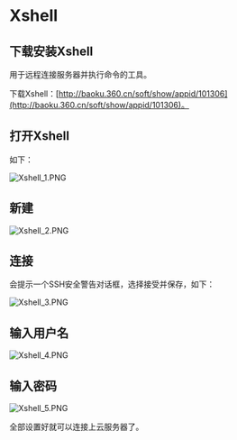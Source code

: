 # Xshell

## 下载安装Xshell

用于远程连接服务器并执行命令的工具。

下载Xshell：[http://baoku.360.cn/soft/show/appid/101306](http://baoku.360.cn/soft/show/appid/101306)。

## 打开Xshell

如下：

![Xshell_1.PNG](https://raw.githubusercontent.com/lcfu1/Note/master/Aliyun/image/Xshell_1.PNG)

## 新建

![Xshell_2.PNG](https://raw.githubusercontent.com/lcfu1/Note/master/Aliyun/image/Xshell_2.PNG)

## 连接

会提示一个SSH安全警告对话框，选择接受并保存，如下：

![Xshell_3.PNG](https://raw.githubusercontent.com/lcfu1/Note/master/Aliyun/image/Xshell_3.PNG)

## 输入用户名

![Xshell_4.PNG](https://raw.githubusercontent.com/lcfu1/Note/master/Aliyun/image/Xshell_4.PNG)

## 输入密码

![Xshell_5.PNG](https://raw.githubusercontent.com/lcfu1/Note/master/Aliyun/image/Xshell_5.PNG)

全部设置好就可以连接上云服务器了。